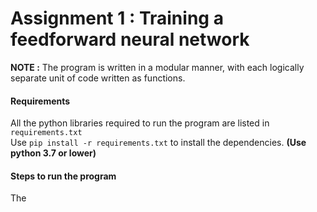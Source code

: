 # Assignment 1 : Training a feedforward neural network

**NOTE :** The program is written in a modular manner, with each logically separate unit of code written as functions.  

#### Requirements
All the python libraries required to run the program are listed in `requirements.txt`    
Use `pip install -r requirements.txt` to install the dependencies. **(Use python 3.7 or lower)**

#### Steps to run the program
The  